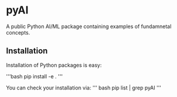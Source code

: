 # pyAI

A public Python AI/ML package containing examples of fundamnetal concepts.

## Installation
Installation of Python packages is easy:

'''bash
pip install -e .
'''

You can check your installation via:
''' bash
pip list | grep pyAI
'''